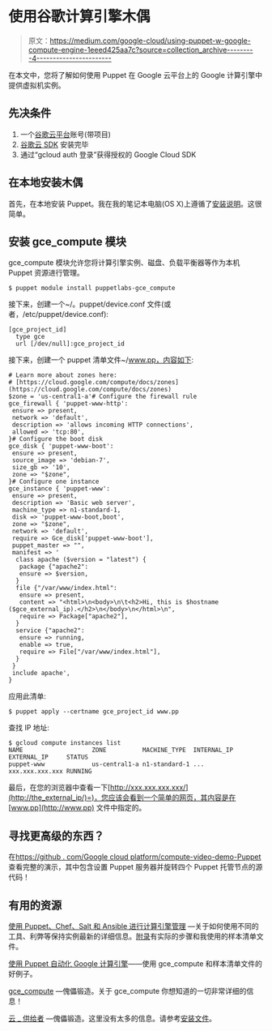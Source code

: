 # 使用谷歌计算引擎木偶

> 原文：<https://medium.com/google-cloud/using-puppet-w-google-compute-engine-1eeed425aa7c?source=collection_archive---------4----------------------->

在本文中，您将了解如何使用 Puppet 在 Google 云平台上的 Google 计算引擎中提供虚拟机实例。

## 先决条件

1.  一个[谷歌云平台](http://cloud.google.com)账号(带项目)
2.  [谷歌云 SDK](https://cloud.google.com/sdk/) 安装完毕
3.  通过“gcloud auth 登录”获得授权的 Google Cloud SDK

## 在本地安装木偶

首先，在本地安装 Puppet。我在我的笔记本电脑(OS X)上遵循了[安装说明](https://docs.puppetlabs.com/guides/install_puppet/pre_install.html)。这很简单。

## 安装 gce_compute 模块

gce_compute 模块允许您将计算引擎实例、磁盘、负载平衡器等作为本机 Puppet 资源进行管理。

```
$ puppet module install puppetlabs-gce_compute
```

接下来，创建一个~/。puppet/device.conf 文件(或者，/etc/puppet/device.conf):

```
[gce_project_id]
  type gce
  url [/dev/null]:gce_project_id
```

接下来，创建一个 puppet 清单文件~/www.pp，内容如下:

```
# Learn more about zones here:
# [https://cloud.google.com/compute/docs/zones](https://cloud.google.com/compute/docs/zones)
$zone = 'us-central1-a'# Configure the firewall rule
gce_firewall { 'puppet-www-http':
 ensure => present,
 network => 'default',
 description => 'allows incoming HTTP connections',
 allowed => 'tcp:80',
}# Configure the boot disk
gce_disk { 'puppet-www-boot':
 ensure => present,
 source_image => 'debian-7',
 size_gb => '10',
 zone => "$zone",
}# Configure one instance
gce_instance { 'puppet-www':
 ensure => present,
 description => 'Basic web server',
 machine_type => n1-standard-1,
 disk => 'puppet-www-boot,boot',
 zone => "$zone",
 network => 'default',
 require => Gce_disk['puppet-www-boot'],
 puppet_master => "",
 manifest => '
  class apache ($version = "latest") {
   package {"apache2":
   ensure => $version,
  }
  file {"/var/www/index.html":
   ensure => present,
   content => "<html>\n<body>\n\t<h2>Hi, this is $hostname ($gce_external_ip).</h2>\n</body>\n</html>\n",
   require => Package["apache2"],
  }
  service {"apache2":
   ensure => running,
   enable => true,
   require => File["/var/www/index.html"],
  }
 }
 include apache',
}
```

应用此清单:

```
$ puppet apply --certname gce_project_id www.pp
```

查找 IP 地址:

```
$ gcloud compute instances list
NAME                   ZONE          MACHINE_TYPE  INTERNAL_IP    EXTERNAL_IP     STATUS
puppet-www             us-central1-a n1-standard-1 ...   xxx.xxx.xxx.xxx RUNNING
```

最后，在您的浏览器中查看一下[http://xxx.xxx.xxx.xxx/](http://the_external_ip/)=)，您应该会看到一个简单的网页，其内容是在 [www.pp](http://www.pp) 文件中指定的。

## 寻找更高级的东西？

在[https://github . com/Google cloud platform/compute-video-demo-Puppet](https://github.com/GoogleCloudPlatform/compute-video-demo-puppet)查看完整的演示，其中包含设置 Puppet 服务器并旋转四个 Puppet 托管节点的源代码！

## 有用的资源

[使用 Puppet、Chef、Salt 和 Ansible 进行计算引擎管理](https://cloud.google.com/developers/articles/google-compute-engine-management-puppet-chef-salt-ansible/) —关于如何使用不同的工具、利弊等保持实例最新的详细信息。[附录](https://cloud.google.com/developers/articles/google-compute-engine-management-puppet-chef-salt-ansible-appendix/)有实际的步骤和我使用的样本清单文件。

[使用 Puppet 自动化 Google 计算引擎](http://googlecloudplatform.blogspot.com/2014/04/using-puppet-to-automate-google-compute-engine.html)——使用 gce_compute 和样本清单文件的好例子。

[gce_compute](https://forge.puppetlabs.com/puppetlabs/gce_compute) —傀儡锻造。关于 gce_compute 你想知道的一切非常详细的信息！

[云 _ 供给者](https://forge.puppetlabs.com/puppetlabs/cloud_provisioner) —傀儡锻造。这里没有太多的信息。请参考[安装文件](https://docs.puppetlabs.com/pe/latest/cloudprovisioner_configuring.html#installing)。